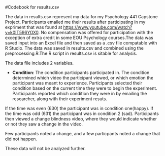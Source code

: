 #Codebook for results.csv

The data in results.csv represent my data for my Psychology 441 Capstone Project. Participants emailed me their results after participating in my expriment that was found at https://www.youtube.com/watch?v=k0lT596YOX0. No compensation was offered for participation with the exception of extra credit in some EOU Psychology courses.The data was saved input into an Excel file and then saved as a .csv file compatable with R Studio. The data was saved in results.csv and combined using the preprocessing.R.The R script in results.csv is sitable for analysis.

The data file includes 2 variables.

* **Condition**: The condition participants participated in. The condition determined
which video the participant viewed, or which emotion the participant was meant to experience. Participants selected their condition based on the current time they were to begin the experiment. Participants reported which condition they were in by emailing the researcher, along with their experiment resuts.

If the time was even (630) the participant was in condition one(happy). If the time was odd (631) the participant was in condition 2 (sad).
Participants then viewed a change blindness video, where they would indicate whether or not they saw a change in the video.

Few participants noted a change, and a few particpants noted a change that did not happen.

 These data will not be analyzed further.